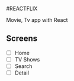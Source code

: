 #REACTFLIX

Movie, Tv app with React

## Screens

- [ ] Home
- [ ] TV Shows
- [ ] Search
- [ ] Detail
